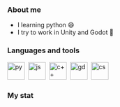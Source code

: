 ### About me
- I learning python :smile:
- I try to work in Unity and Godot :gem:
 ### Languages and tools
 <img src="https://cdn.jsdelivr.net/gh/devicons/devicon@latest/icons/python/python-original.svg"    
 title="py" width="40" height="40"/>&nbsp; 
 <img src="https://cdn.jsdelivr.net/gh/devicons/devicon@latest/icons/javascript/javascript-original.svg"
 title="js" width="40" height="40"/>&nbsp;
 <img src="https://cdn.jsdelivr.net/gh/devicons/devicon@latest/icons/cplusplus/cplusplus-original.svg"
 title="c++" width="40" height="40"/>&nbsp;
 <img src="https://cdn.jsdelivr.net/gh/devicons/devicon@latest/icons/godot/godot-original.svg" 
 title="gd" width="40" height="40"/>&nbsp;
  <img src="https://cdn.jsdelivr.net/gh/devicons/devicon@latest/icons/csharp/csharp-original.svg" 
 title="cs" width="40" height="40"/>&nbsp;


### My stat

 <div id="stat" align="center">
  <img src="https://github-profile-summary-cards.vercel.app/api/cards/profile-details?username=stormitor&theme=aura" alt=""/>
  <img src="https://github-profile-summary-cards.vercel.app/api/cards/stats?username=stormit&theme=aura" alt="" />
</div>
